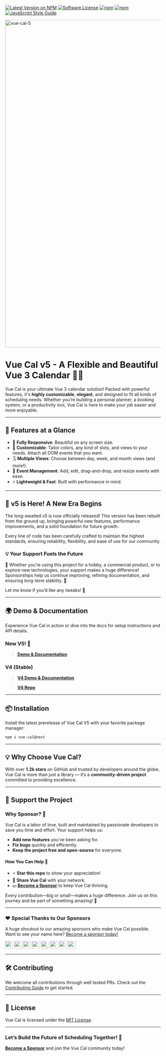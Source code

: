 [![Latest Version on NPM](https://img.shields.io/npm/v/vue-cal.svg)](https://npmjs.com/package/vue-cal)
[![Software License](https://img.shields.io/badge/license-MIT-brightgreen.svg)](LICENSE.md)
[![npm](https://img.shields.io/npm/dt/vue-cal.svg)](https://www.npmjs.com/package/vue-cal)
[![npm](https://img.shields.io/npm/dw/vue-cal.svg)](https://www.npmjs.com/package/vue-cal)
[![JavaScript Style Guide](https://img.shields.io/badge/code_style-standard-brightgreen.svg)](https://standardjs.com)

<img width="1057" alt="vue-cal-5" src="https://github.com/user-attachments/assets/70502565-f03e-47bd-b217-9adf9ce9e561" />

# Vue Cal v5 - A Flexible and Beautiful Vue 3 Calendar 📅✨

Vue Cal is your ultimate Vue 3 calendar solution! Packed with powerful features, it's **highly customizable**, **elegant**, and designed to fit all kinds of scheduling needs. Whether you’re building a personal planner, a booking system, or a productivity tool, Vue Cal is here to make your job easier and more enjoyable.

---

## 🌟 Features at a Glance

- 🔄 **Fully Responsive**: Beautiful on any screen size.
- 🎨 **Customizable**: Tailor colors, any kind of slots, and views to your needs. Attach all DOM events that you want.
- 🗓️ **Multiple Views**: Choose between day, week, and month views (and more!).
- 📌 **Event Management**: Add, edit, drag-and-drop, and resize events with ease.
- ⚡️ **Lightweight & Fast**: Built with performance in mind.

___

## 🚀 v5 is Here! A New Era Begins

The long-awaited v5 is now officially released! This version has been rebuilt from the ground up, bringing powerful new features, performance improvements, and a solid foundation for future growth.

Every line of code has been carefully crafted to maintain the highest standards, ensuring reliability, flexibility, and ease of use for our community.

### 💡 Your Support Fuels the Future

🌟 Whether you’re using this project for a hobby, a commercial product, or to explore new technologies, your support makes a huge difference! Sponsorships help us continue improving, refining documentation, and ensuring long-term stability. 🚀

Let me know if you’d like any tweaks! 🎉

---

## 🌍 Demo & Documentation

Experience Vue Cal in action or dive into the docs for setup instructions and API details.

### New V5! 🚀
> [**Demo & Documentation**](https://antoniandre.github.io/vue-cal)

### V4 (Stable)

> [**V4 Demo & Documentation**](https://antoniandre.github.io/vue-cal-v4)

> [**V4 Repo**](https://antoniandre.github.io/vue-cal-v4)

---

## 📦 Installation

Install the latest prerelease of Vue Cal V5 with your favorite package manager:

```bash
npm i vue-cal@next
```

---

## 💡 Why Choose Vue Cal?

With over **1.2k stars** on GitHub and trusted by developers around the globe, Vue Cal is more than just a library — it’s a **community-driven project** committed to providing excellence.

---

## 🤝 Support the Project

### **Why Sponsor?** 💛

Vue Cal is a labor of love, built and maintained by passionate developers to save you time and effort. Your support helps us:

- **Add new features** you’ve been asking for.
- **Fix bugs** quickly and efficiently.
- **Keep the project free and open-source** for everyone.

#### **How You Can Help** 🙌

- ⭐ **Star this repo** to show your appreciation!
- 💬 **Share Vue Cal** with your network.
- 💵 **[Become a Sponsor](https://github.com/sponsors/antoniandre)** to keep Vue Cal thriving.

Every contribution—big or small—makes a huge difference. Join us on this journey and be part of something amazing! 💖

---

### ❤️ Special Thanks to Our Sponsors

A huge shoutout to our amazing sponsors who make Vue Cal possible. Want to see your name here? [Become a sponsor today!](https://github.com/sponsors/antoniandre)

<a href="https://github.com/nmauersberg"><img src="https://avatars.githubusercontent.com/nmauersberg?s=25" alt="nmauersberg" width="25"></a>
<a href="https://github.com/audabas"><img src="https://avatars.githubusercontent.com/audabas?s=25" alt="audabas" width="25"></a>
<a href="https://github.com/crbast"><img src="https://avatars.githubusercontent.com/crbast?s=25" alt="crbast" width="25"></a>
<a href="https://github.com/codecov"><img src="https://avatars.githubusercontent.com/codecov?s=25" alt="codecov" width="25"></a>
<a href="https://github.com/zeidanbm"><img src="https://avatars.githubusercontent.com/zeidanbm?s=25" alt="zeidanbm" width="25"></a>
<a href="https://github.com/cesar-lizurey"><img src="https://avatars.githubusercontent.com/cesar-lizurey?s=25" alt="cesar-lizurey" width="25"></a>
<a href="https://github.com/nekomeowww"><img src="https://avatars.githubusercontent.com/nekomeowww?s=25" alt="nekomeowww" width="25"></a>
<a href="https://github.com/gerardoibarra"><img src="https://avatars.githubusercontent.com/gerardoibarra?s=25" alt="gerardoibarra" width="25"></a>

---

## 🛠️ Contributing

We welcome all contributions through well tested PRs. Check out the [Contributing Guide](CONTRIBUTING.md) to get started.

---

## 📄 License

Vue Cal is licensed under the [MIT License](LICENSE).

---

### Let’s Build the Future of Scheduling Together! 🚀
**[Become a Sponsor](https://github.com/sponsors/antoniandre)** and join the Vue Cal community today!
